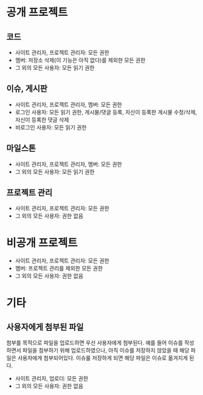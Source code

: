 공개 프로젝트
=============

코드
----

* 사이트 관리자, 프로젝트 관리자: 모든 권한
* 멤버: 저장소 삭제(이 기능은 아직 없다)를 제외한 모든 권한
* 그 외의 모든 사용자: 모든 읽기 권한

이슈, 게시판
------------

* 사이트 관리자, 프로젝트 관리자, 멤버: 모든 권한
* 로그인 사용자: 모든 읽기 권한, 게시물/댓글 등록, 자신이 등록한 게시물 수정/삭제, 자신이 등록한 댓글 삭제
* 비로그인 사용자: 모든 읽기 권한

마일스톤
--------

* 사이트 관리자, 프로젝트 관리자, 멤버: 모든 권한
* 그 외의 모든 사용자: 모든 읽기 권한

프로젝트 관리
-------------

* 사이트 관리자, 프로젝트 관리자: 모든 권한
* 그 외의 모든 사용자: 권한 없음

비공개 프로젝트
===============

* 사이트 관리자, 프로젝트 관리자: 모든 권한
* 멤버: 프로젝트 관리를 제외한 모든 권한
* 그 외의 모든 사용자: 권한 없음

기타
====

사용자에게 첨부된 파일
----------------------

첨부를 목적으로 파일을 업로드하면 우선 사용자에게 첨부된다. 예를 들어 이슈를 작성하면서 파일을 첨부하기 위해 업로드하였으나, 아직 이슈를 저장하지 않았을 때 해당 파일은 사용자에게 첨부되어있다. 이슈룰 저장하게 되면 해당 파일은 이슈로 옮겨지게 된다.

* 사이트 관리자, 업로더: 모든 권한
* 그 외의 모든 사용자: 권한 없음
